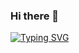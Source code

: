 ### Hi there 👋
[![Typing SVG](https://readme-typing-svg.demolab.com/?lines=Hello+👋+I+Am+Alfred+Wambua)](https://git.io/typing-svg)


